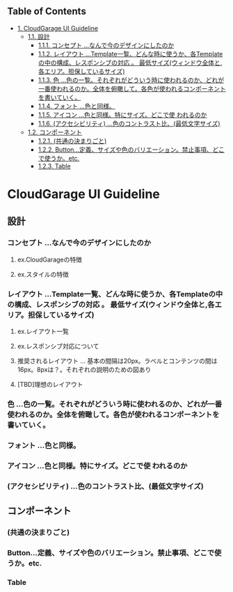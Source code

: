 <div id="table-of-contents">
<h2>Table of Contents</h2>
<div id="text-table-of-contents">
<ul>
<li><a href="#org7390294">1. CloudGarage UI Guideline</a>
<ul>
<li><a href="#org1a8d8e9">1.1. 設計</a>
<ul>
<li><a href="#org1d31bc8">1.1.1. コンセプト &#x2026;なんで今のデザインにしたのか</a></li>
<li><a href="#orgc22a467">1.1.2. レイアウト &#x2026;Template一覧、どんな時に使うか、各Templateの中の構成、レスポンシブの対応 。 <span class="underline">最低サイズ(ウィンドウ全体と,各エリア。担保しているサイズ)</span></a></li>
<li><a href="#org0861893">1.1.3. 色 &#x2026;色の一覧。それぞれがどういう時に使われるのか、どれが一番使われるのか。全体を俯瞰して。各色が使われるコンポーネントを書いていく。</a></li>
<li><a href="#org4f79a37">1.1.4. フォント &#x2026;色と同様。</a></li>
<li><a href="#org2a2810e">1.1.5. アイコン &#x2026;色と同様。特にサイズ。どこで使 われるのか</a></li>
<li><a href="#org0e47b1e">1.1.6. (アクセシビリティ) &#x2026;色のコントラスト比、(最低文字サイズ)</a></li>
</ul>
</li>
<li><a href="#org334bb7c">1.2. コンポーネント</a>
<ul>
<li><a href="#org6b6ead6">1.2.1. (共通の決まりごと)</a></li>
<li><a href="#orge7f587f">1.2.2. Button&#x2026;定義、サイズや色のバリエーション。禁止事項、どこで使うか。etc.</a></li>
<li><a href="#org3980b54">1.2.3. Table</a></li>
</ul>
</li>
</ul>
</li>
</ul>
</div>
</div>


<a id="org7390294"></a>

# CloudGarage UI Guideline


<a id="org1a8d8e9"></a>

## 設計


<a id="org1d31bc8"></a>

### コンセプト &#x2026;なんで今のデザインにしたのか

1.  ex.CloudGarageの特徴

2.  ex.スタイルの特徴


<a id="orgc22a467"></a>

### レイアウト &#x2026;Template一覧、どんな時に使うか、各Templateの中の構成、レスポンシブの対応 。 <span class="underline">最低サイズ(ウィンドウ全体と,各エリア。担保しているサイズ)</span>

1.  ex.レイアウト一覧

2.  ex.レスポンシブ対応について

3.  推奨されるレイアウト &#x2026; 基本の間隔は20px。ラベルとコンテンツの間は16px。8pxは？。それぞれの説明のための図あり

4.  [TBD]理想のレイアウト


<a id="org0861893"></a>

### 色 &#x2026;色の一覧。それぞれがどういう時に使われるのか、どれが一番使われるのか。全体を俯瞰して。各色が使われるコンポーネントを書いていく。


<a id="org4f79a37"></a>

### フォント &#x2026;色と同様。


<a id="org2a2810e"></a>

### アイコン &#x2026;色と同様。特にサイズ。どこで使 われるのか


<a id="org0e47b1e"></a>

### (アクセシビリティ) &#x2026;色のコントラスト比、(最低文字サイズ)


<a id="org334bb7c"></a>

## コンポーネント


<a id="org6b6ead6"></a>

### (共通の決まりごと)


<a id="orge7f587f"></a>

### Button&#x2026;定義、サイズや色のバリエーション。禁止事項、どこで使うか。etc.


<a id="org3980b54"></a>

### Table

